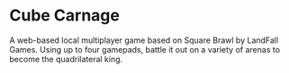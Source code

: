 Cube Carnage
========

A web-based local multiplayer game based on Square Brawl by LandFall Games.
Using up to four gamepads, battle it out on a variety of arenas to become the quadrilateral king.
